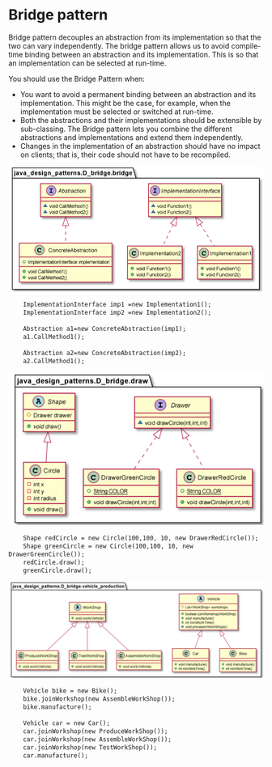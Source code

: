 # Bridge pattern

Bridge pattern decouples an abstraction from its implementation so that the two can vary independently. The bridge pattern allows us to avoid compile-time binding between an abstraction and its implementation. This is so that an implementation can be selected at run-time.

You should use the Bridge Pattern when:
* You want to avoid a permanent binding between an abstraction and its implementation. This might be the case, for example, when the implementation must be selected or switched at run-time.
* Both the abstractions and their implementations should be extensible by sub-classing. The Bridge pattern lets you combine the different abstractions and implementations and extend them independently.
* Changes in the implementation of an abstraction should have no impact on clients; that is, their code should not have to be recompiled.

![img_2.png](img_2.png)

        ImplementationInterface imp1 =new Implementation1();
        ImplementationInterface imp2 =new Implementation2();

        Abstraction a1=new ConcreteAbstraction(imp1);
        a1.CallMethod1();

        Abstraction a2=new ConcreteAbstraction(imp2);
        a2.CallMethod1();


![img.png](img.png)

        Shape redCircle = new Circle(100,100, 10, new DrawerRedCircle());
        Shape greenCircle = new Circle(100,100, 10, new DrawerGreenCircle());
        redCircle.draw();
        greenCircle.draw();

![img_1.png](img_1.png)


        Vehicle bike = new Bike();
        bike.joinWorkshop(new AssembleWorkShop());
        bike.manufacture();

        Vehicle car = new Car();
        car.joinWorkshop(new ProduceWorkShop());
        car.joinWorkshop(new AssembleWorkShop());
        car.joinWorkshop(new TestWorkShop());
        car.manufacture();



